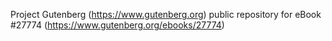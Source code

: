 Project Gutenberg (https://www.gutenberg.org) public repository for eBook #27774 (https://www.gutenberg.org/ebooks/27774)
